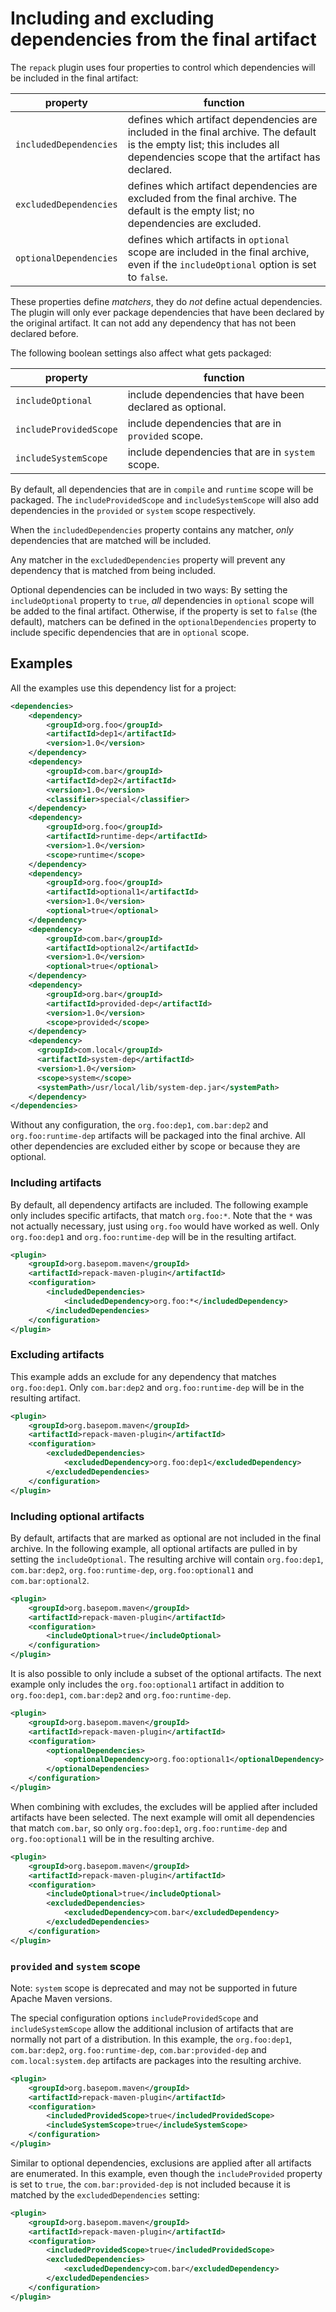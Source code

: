 # Including and excluding dependencies from the final artifact

The `repack` plugin uses four properties to control which dependencies will be included in the final artifact:

| property                    | function                                                                                                                                                                                                               |
|-----------------------------|------------------------------------------------------------------------------------------------------------------------------------------------------------------------------------------------------------------------|
| `includedDependencies`      | defines which artifact dependencies are included in the final archive. The default is the empty list; this includes all dependencies scope that the artifact has declared.                                             |
| `excludedDependencies`      | defines which artifact dependencies are excluded from the final archive. The default is the empty list; no dependencies are excluded.                                                                                  |
| `optionalDependencies`      | defines which artifacts in `optional` scope are included in the final archive, even if the `includeOptional` option is set to `false`.                                                                                 |

These properties define *matchers*, they do *not* define actual dependencies. The plugin will only ever package dependencies that have been declared by the original artifact. It can not add any dependency that has not been declared before.

The following boolean settings also affect what gets packaged:

| property               | function                                                  |
|------------------------|-----------------------------------------------------------|
| `includeOptional`      | include dependencies that have been declared as optional. |
| `includeProvidedScope` | include dependencies that are in `provided` scope.        |
| `includeSystemScope`   | include dependencies that are in `system` scope.          |


By default, all dependencies that are in `compile` and `runtime` scope will be packaged. The `includeProvidedScope` and `includeSystemScope` will also add dependencies in the `provided` or `system` scope respectively.

When the `includedDependencies` property contains any matcher, *only* dependencies that are matched will be included.

Any matcher in the `excludedDependencies` property will prevent any dependency that is matched from being included.

Optional dependencies can be included in two ways: By setting the `includeOptional` property to `true`, *all* dependencies in `optional` scope will be added to the final artifact. Otherwise, if the property is set to `false` (the default), matchers can be defined in the `optionalDependencies` property to include specific dependencies that are in `optional` scope.

## Examples

All the examples use this dependency list for a project: 

``` xml
<dependencies>
    <dependency>
        <groupId>org.foo</groupId>
        <artifactId>dep1</artifactId>
        <version>1.0</version>
    </dependency>
    <dependency>
        <groupId>com.bar</groupId>
        <artifactId>dep2</artifactId>
        <version>1.0</version>
        <classifier>special</classifier>
    </dependency>
    <dependency>
        <groupId>org.foo</groupId>
        <artifactId>runtime-dep</artifactId>
        <version>1.0</version>
        <scope>runtime</scope>
    </dependency>
    <dependency>
        <groupId>org.foo</groupId>
        <artifactId>optional1</artifactId>
        <version>1.0</version>
        <optional>true</optional>
    </dependency>
    <dependency>
        <groupId>com.bar</groupId>
        <artifactId>optional2</artifactId>
        <version>1.0</version>
        <optional>true</optional>
    </dependency>
    <dependency>
        <groupId>org.bar</groupId>
        <artifactId>provided-dep</artifactId>
        <version>1.0</version>
        <scope>provided</scope>
    </dependency>
    <dependency>
      <groupId>com.local</groupId>
      <artifactId>system-dep</artifactId>
      <version>1.0</version>
      <scope>system</scope>
      <systemPath>/usr/local/lib/system-dep.jar</systemPath>
    </dependency>
</dependencies>
```

Without any configuration, the `org.foo:dep1`, `com.bar:dep2` and `org.foo:runtime-dep` artifacts will be packaged into the final archive. All other dependencies are excluded either by scope or because they are optional.

### Including artifacts

By default, all dependency artifacts are included. The following example only includes specific artifacts, that match `org.foo:*`. Note that the `*` was not actually necessary, just using `org.foo` would have worked as well. Only `org.foo:dep1` and `org.foo:runtime-dep` will be in the resulting artifact.

```xml
<plugin>
    <groupId>org.basepom.maven</groupId>
    <artifactId>repack-maven-plugin</artifactId>
    <configuration>
        <includedDependencies>
            <includedDependency>org.foo:*</includedDependency>
        </includedDependencies>
    </configuration>
</plugin>
```

### Excluding artifacts

This example adds an exclude for any dependency that matches `org.foo:dep1`. Only `com.bar:dep2` and `org.foo:runtime-dep` will be in the resulting artifact.

```xml
<plugin>
    <groupId>org.basepom.maven</groupId>
    <artifactId>repack-maven-plugin</artifactId>
    <configuration>
        <excludedDependencies>
            <excludedDependency>org.foo:dep1</excludedDependency>
        </excludedDependencies>
    </configuration>
</plugin>
```

### Including optional artifacts

By default, artifacts that are marked as optional are not included in the final archive. In the following example, all optional artifacts are pulled in by setting the `includeOptional`. The resulting archive will contain `org.foo:dep1`, `com.bar:dep2`, `org.foo:runtime-dep`, `org.foo:optional1` and `com.bar:optional2`.

```xml
<plugin>
    <groupId>org.basepom.maven</groupId>
    <artifactId>repack-maven-plugin</artifactId>
    <configuration>
        <includeOptional>true</includeOptional>
    </configuration>
</plugin>
```

It is also possible to only include a subset of the optional artifacts. The next example only includes the `org.foo:optional1` artifact in addition to `org.foo:dep1`, `com.bar:dep2` and `org.foo:runtime-dep`.

```xml
<plugin>
    <groupId>org.basepom.maven</groupId>
    <artifactId>repack-maven-plugin</artifactId>
    <configuration>
        <optionalDependencies>
            <optionalDependency>org.foo:optional1</optionalDependency>
        </optionalDependencies>
    </configuration>
</plugin>
```

When combining with excludes, the excludes will be applied after included artifacts have been selected. The next example will omit all dependencies that match `com.bar`, so only `org.foo:dep1`, `org.foo:runtime-dep` and `org.foo:optional1` will be in the resulting archive.

```xml
<plugin>
    <groupId>org.basepom.maven</groupId>
    <artifactId>repack-maven-plugin</artifactId>
    <configuration>
        <includeOptional>true</includeOptional>
        <excludedDependencies>
            <excludedDependency>com.bar</excludedDependency>
        </excludedDependencies>
    </configuration>
</plugin>
```

### `provided` and `system` scope

Note: `system` scope is deprecated and may not be supported in future Apache Maven versions.

The special configuration options `includeProvidedScope` and `includeSystemScope` allow the additional inclusion of artifacts that are normally not part of a distribution.
In this example, the `org.foo:dep1`, `com.bar:dep2`, `org.foo:runtime-dep`, `com.bar:provided-dep` and `com.local:system.dep` artifacts are packages into the resulting archive.

```xml
<plugin>
    <groupId>org.basepom.maven</groupId>
    <artifactId>repack-maven-plugin</artifactId>
    <configuration>
        <includedProvidedScope>true</includedProvidedScope>
        <includeSystemScope>true</includeSystemScope>
    </configuration>
</plugin>
```

Similar to optional dependencies, exclusions are applied after all artifacts are enumerated. In this example, even though the `includeProvided` property is set to `true`,
the `com.bar:provided-dep` is not included because it is matched by the `excludedDependencies` setting:

```xml
<plugin>
    <groupId>org.basepom.maven</groupId>
    <artifactId>repack-maven-plugin</artifactId>
    <configuration>
        <includedProvidedScope>true</includedProvidedScope>
        <excludedDependencies>
            <excludedDependency>com.bar</excludedDependency>
        </excludedDependencies>
    </configuration>
</plugin>
```

